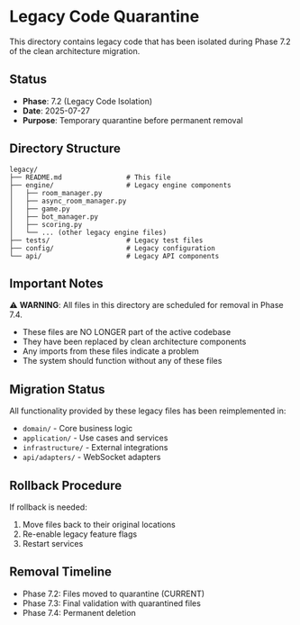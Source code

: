 # Legacy Code Quarantine

This directory contains legacy code that has been isolated during Phase 7.2 of the clean architecture migration.

## Status
- **Phase**: 7.2 (Legacy Code Isolation)
- **Date**: 2025-07-27
- **Purpose**: Temporary quarantine before permanent removal

## Directory Structure
```
legacy/
├── README.md                # This file
├── engine/                  # Legacy engine components
│   ├── room_manager.py
│   ├── async_room_manager.py
│   ├── game.py
│   ├── bot_manager.py
│   ├── scoring.py
│   └── ... (other legacy engine files)
├── tests/                   # Legacy test files
├── config/                  # Legacy configuration
└── api/                     # Legacy API components
```

## Important Notes

⚠️ **WARNING**: All files in this directory are scheduled for removal in Phase 7.4.

- These files are NO LONGER part of the active codebase
- They have been replaced by clean architecture components
- Any imports from these files indicate a problem
- The system should function without any of these files

## Migration Status

All functionality provided by these legacy files has been reimplemented in:
- `domain/` - Core business logic
- `application/` - Use cases and services
- `infrastructure/` - External integrations
- `api/adapters/` - WebSocket adapters

## Rollback Procedure

If rollback is needed:
1. Move files back to their original locations
2. Re-enable legacy feature flags
3. Restart services

## Removal Timeline

- Phase 7.2: Files moved to quarantine (CURRENT)
- Phase 7.3: Final validation with quarantined files
- Phase 7.4: Permanent deletion